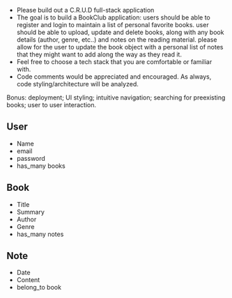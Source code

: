 - Please build out a C.R.U.D full-stack application
- The goal is to build a BookClub application:
  users should be able to register and login to maintain a list of personal favorite books.
  user should be able to upload, update and delete books, along with any book details (author, genre, etc..) and notes on the reading material.
  please allow for the user to update the book object with a personal list of notes that they might want to add along the way as they read it.
- Feel free to choose a tech stack that you are comfortable or familiar with.
- Code comments would be appreciated and encouraged. As always, code styling/architecture will be analyzed.

Bonus: deployment; UI styling; intuitive navigation; searching for preexisting books; user to user interaction.

## User

- Name
- email
- password
- has_many books

## Book

- Title
- Summary
- Author
- Genre
- has_many notes

## Note

- Date
- Content
- belong_to book
